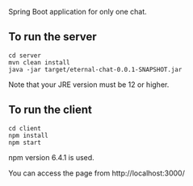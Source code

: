 Spring Boot application for only one chat.
## To run the server
```
cd server
mvn clean install
java -jar target/eternal-chat-0.0.1-SNAPSHOT.jar
```
Note that your JRE version must be 12 or higher.

## To run the client
```
cd client
npm install
npm start
```
npm version 6.4.1 is used.

You can access the page from http://localhost:3000/
